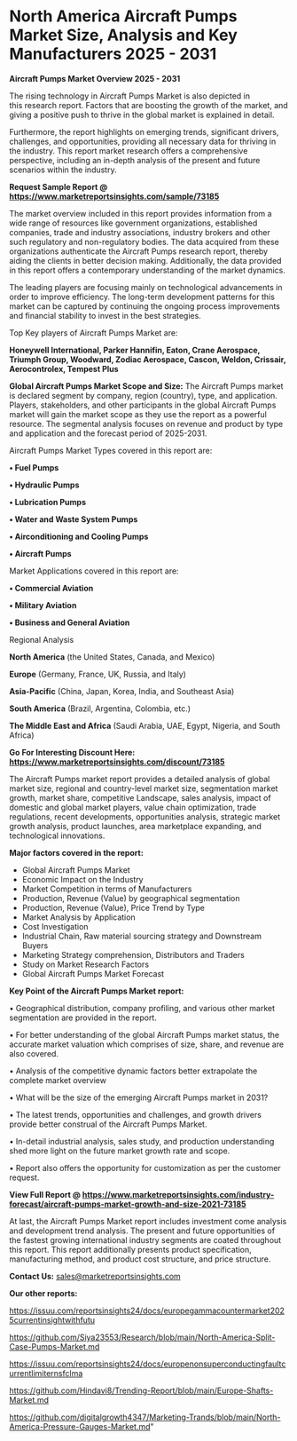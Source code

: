 # North America Aircraft Pumps Market Size, Analysis and Key Manufacturers 2025 - 2031

<Strong> Aircraft Pumps Market Overview 2025 - 2031</strong>

The rising technology in Aircraft Pumps Market is also depicted in this research report. Factors that are boosting the growth of the market, and giving a positive push to thrive in the global market is explained in detail.

Furthermore, the report highlights on emerging trends, significant drivers, challenges, and opportunities, providing all necessary data for thriving in the industry. This report market research offers a comprehensive perspective, including an in-depth analysis of the present and future scenarios within the industry.

<strong>Request Sample Report @ <a href=https://www.marketreportsinsights.com/sample/73185>https://www.marketreportsinsights.com/sample/73185</a></strong>

The market overview included in this report provides information from a wide range of resources like government organizations, established companies, trade and industry associations, industry brokers and other such regulatory and non-regulatory bodies. The data acquired from these organizations authenticate the Aircraft Pumps research report, thereby aiding the clients in better decision making. Additionally, the data provided in this report offers a contemporary understanding of the market dynamics.

The leading players are focusing mainly on technological advancements in order to improve efficiency. The long-term development patterns for this market can be captured by continuing the ongoing process improvements and financial stability to invest in the best strategies.

Top Key players of Aircraft Pumps Market are:

<strong>Honeywell International, Parker Hannifin, Eaton, Crane Aerospace, Triumph Group, Woodward, Zodiac Aerospace, Cascon, Weldon, Crissair, Aerocontrolex, Tempest Plus</strong>

<strong><b>Global Aircraft Pumps Market Scope and Size:</b></strong>
The Aircraft Pumps market is declared segment by company, region (country), type, and application. Players, stakeholders, and other participants in the global Aircraft Pumps market will gain the market scope as they use the report as a powerful resource. The segmental analysis focuses on revenue and product by type and application and the forecast period of 2025-2031.

Aircraft Pumps Market Types covered in this report are:

<strong>• Fuel Pumps

• Hydraulic Pumps

• Lubrication Pumps

• Water and Waste System Pumps

• Airconditioning and Cooling Pumps

• Aircraft Pumps</strong>

Market Applications covered in this report are:

<strong>• Commercial Aviation

• Military Aviation

• Business and General Aviation</strong> 

Regional Analysis

<strong>North America</strong> (the United States, Canada, and Mexico)

<strong>Europe</strong> (Germany, France, UK, Russia, and Italy)

<strong>Asia-Pacific</strong> (China, Japan, Korea, India, and Southeast Asia)

<strong>South America</strong> (Brazil, Argentina, Colombia, etc.)

<strong>The Middle East and Africa</strong> (Saudi Arabia, UAE, Egypt, Nigeria, and South Africa)

<strong>Go For Interesting Discount Here: <a href=https://www.marketreportsinsights.com/discount/73185>https://www.marketreportsinsights.com/discount/73185</a></strong>

The Aircraft Pumps market report provides a detailed analysis of global market size, regional and country-level market size, segmentation market growth, market share, competitive Landscape, sales analysis, impact of domestic and global market players, value chain optimization, trade regulations, recent developments, opportunities analysis, strategic market growth analysis, product launches, area marketplace expanding, and technological innovations.

<strong><b>Major factors covered in the report:</b></strong>
<ul>
  <li>Global Aircraft Pumps Market </li>
  <li>Economic Impact on the Industry</li>
  <li>Market Competition in terms of Manufacturers</li>
  <li>Production, Revenue (Value) by geographical segmentation</li>
  <li>Production, Revenue (Value), Price Trend by Type</li>
  <li>Market Analysis by Application</li>
  <li>Cost Investigation</li>
  <li>Industrial Chain, Raw material sourcing strategy and Downstream Buyers</li>
  <li>Marketing Strategy comprehension, Distributors and Traders</li>
  <li>Study on Market Research Factors</li>
  <li>Global Aircraft Pumps Market Forecast</li>
</ul>

<strong><b>Key Point of the Aircraft Pumps Market report:</b></strong>

• Geographical distribution, company profiling, and various other market segmentation are provided in the report.

• For better understanding of the global Aircraft Pumps market status, the accurate market valuation which comprises of size, share, and revenue are also covered.

• Analysis of the competitive dynamic factors better extrapolate the complete market overview

• What will be the size of the emerging Aircraft Pumps market in 2031?

• The latest trends, opportunities and challenges, and growth drivers provide better construal of the Aircraft Pumps Market.

• In-detail industrial analysis, sales study, and production understanding shed more light on the future market growth rate and scope.

• Report also offers the opportunity for customization as per the customer request.

<strong><b>View Full Report @ <a href=https://www.marketreportsinsights.com/industry-forecast/aircraft-pumps-market-growth-and-size-2021-73185>https://www.marketreportsinsights.com/industry-forecast/aircraft-pumps-market-growth-and-size-2021-73185</a></b></strong>


At last, the Aircraft Pumps Market report includes investment come analysis and development trend analysis. The present and future opportunities of the fastest growing international industry segments are coated throughout this report. This report additionally presents product specification, manufacturing method, and product cost structure, and price structure.

<strong>Contact Us:</strong>
sales@marketreportsinsights.com

<strong>Our other reports:</strong>

<a href=https://issuu.com/reportsinsights24/docs/europegammacountermarket2025currentinsightwithfutu>https://issuu.com/reportsinsights24/docs/europegammacountermarket2025currentinsightwithfutu</a>

<a href=https://github.com/Siya23553/Research/blob/main/North-America-Split-Case-Pumps-Market.md>https://github.com/Siya23553/Research/blob/main/North-America-Split-Case-Pumps-Market.md</a>

<a href=https://issuu.com/reportsinsights24/docs/europenonsuperconductingfaultcurrentlimiternsfclma>https://issuu.com/reportsinsights24/docs/europenonsuperconductingfaultcurrentlimiternsfclma</a>

<a href=https://github.com/Hindavi8/Trending-Report/blob/main/Europe-Shafts-Market.md>https://github.com/Hindavi8/Trending-Report/blob/main/Europe-Shafts-Market.md</a>

<a href=https://github.com/digitalgrowth4347/Marketing-Trands/blob/main/North-America-Pressure-Gauges-Market.md>https://github.com/digitalgrowth4347/Marketing-Trands/blob/main/North-America-Pressure-Gauges-Market.md</a>"
